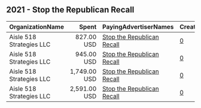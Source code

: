## 2021 - Stop the Republican Recall 
|OrganizationName|Spent|PayingAdvertiserNames|CreativeUrls|Impressions|Genders|AgeBrackets|CountryCodes|BillingAddresses|CandidateBallotInformation|
|:---|---:|:---|:---|---:|:---|:---|:---|:---|:---|
|Aisle 518 Strategies LLC|827.00 USD|[Stop the Republican Recall](2021/Stop_the_Republican_Recall.md)|[0](https://www.snap.com/political-ads/asset/4c8fd55b89e934ecd8f2b537b70ba19210e311cbf13fac3641d6badd0cfd1e74?mediaType=png)|226,659||18-34|united states|"1133 15th St NW,Washington,20005,US"|California Recall|
|Aisle 518 Strategies LLC|945.00 USD|[Stop the Republican Recall](2021/Stop_the_Republican_Recall.md)|[0](https://www.snap.com/political-ads/asset/e9b4cb2bcf91d526e933d488c3b2e96ba0c78a32f9470692e40fd2daa3cbf3c8?mediaType=png)|257,417||18-34|united states|"1133 15th St NW,Washington,20005,US"|California Recall|
|Aisle 518 Strategies LLC|1,749.00 USD|[Stop the Republican Recall](2021/Stop_the_Republican_Recall.md)|[0](https://www.snap.com/political-ads/asset/6dc2870f113536bf2862c85b2e52660142a0475b2c85f3f5b013bc5f9c7af0aa?mediaType=png)|453,805||18-34|united states|"1133 15th St NW,Washington,20005,US"|California Recall|
|Aisle 518 Strategies LLC|2,591.00 USD|[Stop the Republican Recall](2021/Stop_the_Republican_Recall.md)|[0](https://www.snap.com/political-ads/asset/0b3eb209dc60026ebfc631a513539a04311bada7ddb746694543b9f383296d2e?mediaType=png)|677,552||18-34|united states|"1133 15th St NW,Washington,20005,US"|California Recall|
